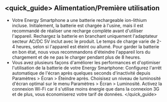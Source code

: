 ## <quick_guide> Alimentation/Première utilisation

* Votre Energy Smartphone a une batterie rechargeable ion-lithium incluse. Initialement, la batterie est chargée à l'usine, mais il est recommandé de réaliser une recharge complète avant d'utiliser l'appareil. Rechargez la batterie en branchant uniquement l'adaptateur secteur AC/DC 5V inclut avec le produit. Le temps de charge varie de 2-4 heures, selon si l'appareil est éteint ou allumé. Pour garder la batterie en bon état, nous vous recommandons d'éteindre l'appareil lors du chargement et de ne pas le charger pendant plus de 8 heures. 
* Vous avez plusieurs façons d'améliorer les performances et d'optimiser l'utilisation de la batterie de votre Energy Smartphone: Configurez l'arrêt automatique de l'écran après quelques seconds d'inactivité depuis Paramètres > Écran > Éteindre après. Choisisez un niveau de luminosité d'écran optimal sur le menu Paramètres > Écran > Luminosité. Activez la connexion Wi-Fi car il s'utilise moins énergie que dans la connexion 3G et de plus, vous économiserez votre tarif de données.
</quick_guide>

